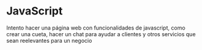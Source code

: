 # JavaScript
Intento hacer una página web con funcionalidades de javascript, como crear una cueta, hacer un chat para ayudar a clientes y otros servicios que sean reelevantes
para un negocio
